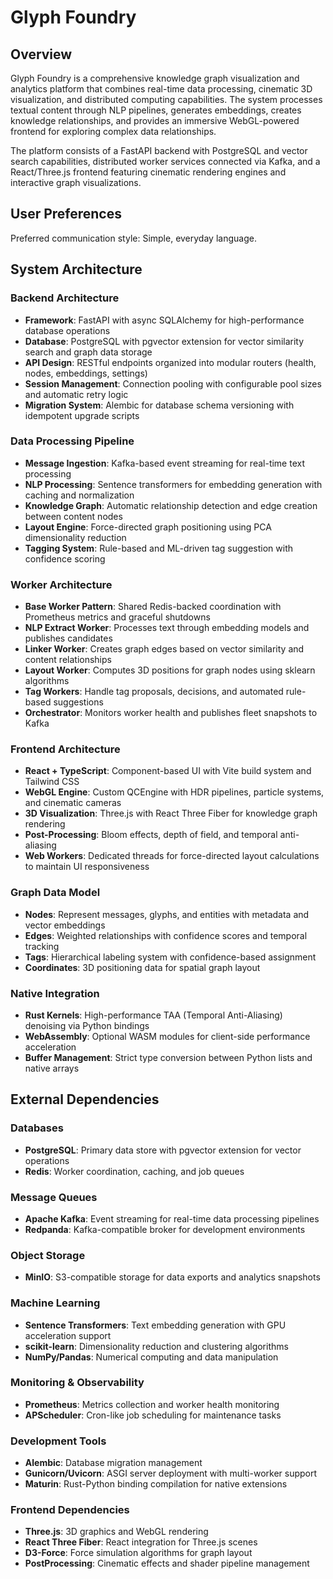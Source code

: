 # Glyph Foundry

## Overview

Glyph Foundry is a comprehensive knowledge graph visualization and analytics platform that combines real-time data processing, cinematic 3D visualization, and distributed computing capabilities. The system processes textual content through NLP pipelines, generates embeddings, creates knowledge relationships, and provides an immersive WebGL-powered frontend for exploring complex data relationships.

The platform consists of a FastAPI backend with PostgreSQL and vector search capabilities, distributed worker services connected via Kafka, and a React/Three.js frontend featuring cinematic rendering engines and interactive graph visualizations.

## User Preferences

Preferred communication style: Simple, everyday language.

## System Architecture

### Backend Architecture
- **Framework**: FastAPI with async SQLAlchemy for high-performance database operations
- **Database**: PostgreSQL with pgvector extension for vector similarity search and graph data storage
- **API Design**: RESTful endpoints organized into modular routers (health, nodes, embeddings, settings)
- **Session Management**: Connection pooling with configurable pool sizes and automatic retry logic
- **Migration System**: Alembic for database schema versioning with idempotent upgrade scripts

### Data Processing Pipeline
- **Message Ingestion**: Kafka-based event streaming for real-time text processing
- **NLP Processing**: Sentence transformers for embedding generation with caching and normalization
- **Knowledge Graph**: Automatic relationship detection and edge creation between content nodes
- **Layout Engine**: Force-directed graph positioning using PCA dimensionality reduction
- **Tagging System**: Rule-based and ML-driven tag suggestion with confidence scoring

### Worker Architecture
- **Base Worker Pattern**: Shared Redis-backed coordination with Prometheus metrics and graceful shutdowns
- **NLP Extract Worker**: Processes text through embedding models and publishes candidates
- **Linker Worker**: Creates graph edges based on vector similarity and content relationships
- **Layout Worker**: Computes 3D positions for graph nodes using sklearn algorithms
- **Tag Workers**: Handle tag proposals, decisions, and automated rule-based suggestions
- **Orchestrator**: Monitors worker health and publishes fleet snapshots to Kafka

### Frontend Architecture
- **React + TypeScript**: Component-based UI with Vite build system and Tailwind CSS
- **WebGL Engine**: Custom QCEngine with HDR pipelines, particle systems, and cinematic cameras
- **3D Visualization**: Three.js with React Three Fiber for knowledge graph rendering
- **Post-Processing**: Bloom effects, depth of field, and temporal anti-aliasing
- **Web Workers**: Dedicated threads for force-directed layout calculations to maintain UI responsiveness

### Graph Data Model
- **Nodes**: Represent messages, glyphs, and entities with metadata and vector embeddings
- **Edges**: Weighted relationships with confidence scores and temporal tracking
- **Tags**: Hierarchical labeling system with confidence-based assignment
- **Coordinates**: 3D positioning data for spatial graph layout

### Native Integration
- **Rust Kernels**: High-performance TAA (Temporal Anti-Aliasing) denoising via Python bindings
- **WebAssembly**: Optional WASM modules for client-side performance acceleration
- **Buffer Management**: Strict type conversion between Python lists and native arrays

## External Dependencies

### Databases
- **PostgreSQL**: Primary data store with pgvector extension for vector operations
- **Redis**: Worker coordination, caching, and job queues

### Message Queues
- **Apache Kafka**: Event streaming for real-time data processing pipelines
- **Redpanda**: Kafka-compatible broker for development environments

### Object Storage
- **MinIO**: S3-compatible storage for data exports and analytics snapshots

### Machine Learning
- **Sentence Transformers**: Text embedding generation with GPU acceleration support
- **scikit-learn**: Dimensionality reduction and clustering algorithms
- **NumPy/Pandas**: Numerical computing and data manipulation

### Monitoring & Observability
- **Prometheus**: Metrics collection and worker health monitoring
- **APScheduler**: Cron-like job scheduling for maintenance tasks

### Development Tools
- **Alembic**: Database migration management
- **Gunicorn/Uvicorn**: ASGI server deployment with multi-worker support
- **Maturin**: Rust-Python binding compilation for native extensions

### Frontend Dependencies
- **Three.js**: 3D graphics and WebGL rendering
- **React Three Fiber**: React integration for Three.js scenes
- **D3-Force**: Force simulation algorithms for graph layout
- **PostProcessing**: Cinematic effects and shader pipeline management
